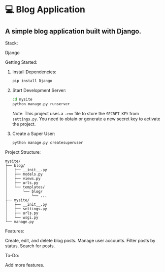 # 💻 Blog Application

## A simple blog application built with Django.

Stack:

 Django

Getting Started:

1. Install Dependencies:
   ```bash
   pip install Django
   ```

2. Start Development Server:
   ```bash
   cd mysite
   python manage.py runserver
   ```
   Note: This project uses a `.env` file to store the `SECRET_KEY` from `settings.py`.  You need to obtain or generate a new secret key to activate the project.

3. Create a Super User:
   ```bash
   python manage.py createsuperuser
   ```

Project Structure:

```
mysite/
├── blog/
│   ├── __init__.py
│   ├── models.py
│   ├── views.py
│   ├── urls.py
│   └── templates/
│       └── blog/
│           └── ...
├── mysite/
│   ├── __init__.py
│   ├── settings.py
│   ├── urls.py
│   └── wsgi.py
└── manage.py
```

Features:

 Create, edit, and delete blog posts.
 Manage user accounts.
 Filter posts by status.
 Search for posts.

To-Do:

 Add more features.

